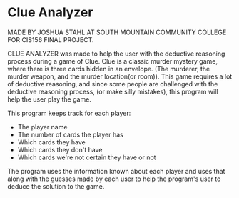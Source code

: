 # Clue Analyzer

MADE BY JOSHUA STAHL AT SOUTH MOUNTAIN COMMUNITY COLLEGE FOR CIS156 FINAL PROJECT.

CLUE ANALYZER was made to help the user with the deductive
reasoning process during a game of Clue. Clue is a classic murder
mystery game, where there is three cards hidden in an envelope.
(The murderer, the murder weapon, and the murder location(or room)).
This game requires a lot of deductive reasoning, and since
some people are challenged with the deductive reasoning process,
(or make silly mistakes), this program will help
the user play the game.

This program keeps track for each player:
- The player name
- The number of cards the player has
- Which cards they have
- Which cards they don't have
- Which cards we're not certain they have or not

The program uses the information known about each player and uses that along 
with the guesses made by each user to help the program's user to deduce the 
solution to the game.
